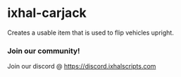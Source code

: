 # ixhal-carjack
Creates a usable item that is used to flip vehicles upright.

### Join our community!
Join our discord @ https://discord.ixhalscripts.com
